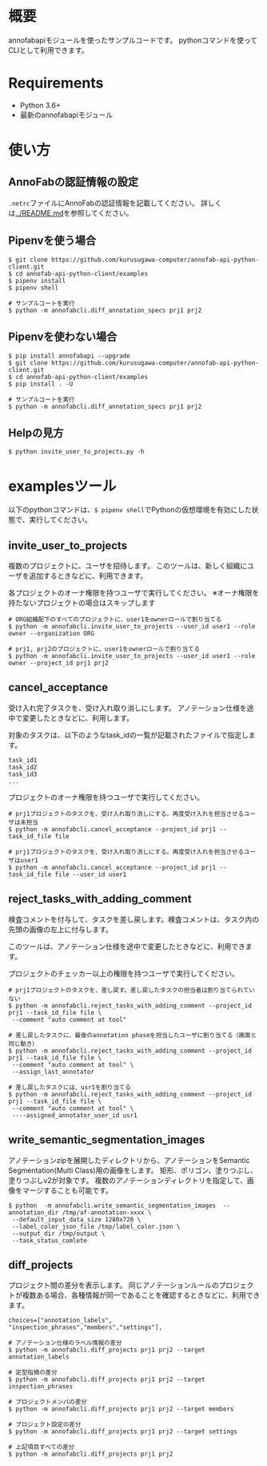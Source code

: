 # 概要
annofabapiモジュールを使ったサンプルコードです。
pythonコマンドを使ってCLIとして利用できます。

# Requirements
* Python 3.6+
* 最新のannofabapiモジュール

# 使い方

## AnnoFabの認証情報の設定
`.netrc`ファイルにAnnoFabの認証情報を記載してください。
詳しくは[../README.md](../README.md)を参照してください。

## Pipenvを使う場合

```
$ git clone https://github.com/kurusugawa-computer/annofab-api-python-client.git
$ cd annofab-api-python-client/examples
$ pipenv install
$ pipenv shell

# サンプルコートを実行
$ python -m annofabcli.diff_annotation_specs prj1 prj2
```

## Pipenvを使わない場合

```
$ pip install annofabapi --upgrade
$ git clone https://github.com/kurusugawa-computer/annofab-api-python-client.git
$ cd annofab-api-python-client/examples
$ pip install . -U

# サンプルコートを実行
$ python -m annofabcli.diff_annotation_specs prj1 prj2
```

## Helpの見方

```
$ python invite_user_to_projects.py -h
```


# examplesツール

以下のpythonコマンドは、`$ pipenv shell`でPythonの仮想環境を有効にした状態で、実行してください。

## invite_user_to_projects
複数のプロジェクトに、ユーザを招待します。
このツールは、新しく組織にユーザを追加するときなどに、利用できます。

各プロジェクトのオーナ権限を持つユーザで実行してください。
※オーナ権限を持たないプロジェクトの場合はスキップします

```
# ORG組織配下のすべてのプロジェクトに、user1をownerロールで割り当てる
$ python -m annofabcli.invite_user_to_projects --user_id user1 --role owner --organization ORG

# prj1, prj2のプロジェクトに、user1をownerロールで割り当てる
$ python -m annofabcli.invite_user_to_projects --user_id user1 --role owner --project_id prj1 prj2
```

## cancel_acceptance
受け入れ完了タスクを、受け入れ取り消しにします。
アノテーション仕様を途中で変更したときなどに、利用します。

対象のタスクは、以下のようなtask_idの一覧が記載されたファイルで指定します。

```
task_id1
task_id2
task_id3
...
```


プロジェクトのオーナ権限を持つユーザで実行してください。

```
# prj1プロジェクトのタスクを、受け入れ取り消しにする。再度受け入れを担当させるユーザは未担当
$ python -m annofabcli.cancel_acceptance --project_id prj1 --task_id_file file

# prj1プロジェクトのタスクを、受け入れ取り消しにする。再度受け入れを担当させるユーザはuser1
$ python -m annofabcli.cancel_acceptance --project_id prj1 --task_id_file file --user_id user1
```

## reject_tasks_with_adding_comment
検査コメントを付与して、タスクを差し戻します。検査コメントは、タスク内の先頭の画像の左上に付与します。

このツールは、アノテーション仕様を途中で変更したときなどに、利用できます。

プロジェクトのチェッカー以上の権限を持つユーザで実行してください。

```
# prj1プロジェクトのタスクを、差し戻す。差し戻したタスクの担当者は割り当てられていない
$ python -m annofabcli.reject_tasks_with_adding_comment --project_id prj1 --task_id_file file \
 --comment "auto comment at tool"

# 差し戻したタスクに、最後のannotation phaseを担当したユーザに割り当てる（画面と同じ動き）
$ python -m annofabcli.reject_tasks_with_adding_comment --project_id prj1 --task_id_file file \
 --comment "auto comment at tool" \
 --assign_last_annotator

# 差し戻したタスクには、usr1を割り当てる
$ python -m annofabcli.reject_tasks_with_adding_comment --project_id prj1 --task_id_file file \
 --comment "auto comment at tool" \
 ----assigned_annotator_user_id usr1

```

## write_semantic_segmentation_images
アノテーションzipを展開したディレクトリから、アノテーションをSemantic Segmentation(Multi Class)用の画像をします。
矩形、ポリゴン、塗りつぶし、塗りつぶしv2が対象です。
複数のアノテーションディレクトリを指定して、画像をマージすることも可能です。


```
$ python  -m annofabcli.write_semantic_segmentation_images  --annotation_dir /tmp/af-annotation-xxxx \
 --default_input_data_size 1280x720 \
 --label_color_json_file /tmp/label_color.json \
 --output_dir /tmp/output \
 --task_status_comlete
```



## diff_projects
プロジェクト間の差分を表示します。
同じアノテーションルールのプロジェクトが複数ある場合、各種情報が同一であることを確認するときなどに、利用できます。


```
choices=["annotation_labels", "inspection_phrases","members","settings"],

# アノテーション仕様のラベル情報の差分
$ python -m annofabcli.diff_projects prj1 prj2 --target annotation_labels

# 定型指摘の差分
$ python -m annofabcli.diff_projects prj1 prj2 --target inspection_phrases

# プロジェクトメンバの差分
$ python -m annofabcli.diff_projects prj1 prj2 --target members

# プロジェクト設定の差分
$ python -m annofabcli.diff_projects prj1 prj2 --target settings

# 上記項目すべての差分
$ python -m annofabcli.diff_projects prj1 prj2
```
